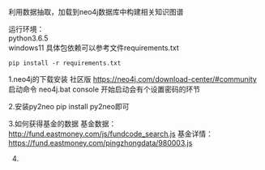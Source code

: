利用数据抽取，加载到neo4j数据库中构建相关知识图谱

运行环境：  
python3.6.5  
windows11 
具体包依赖可以参考文件requirements.txt
```
pip install -r requirements.txt
``` 

1.neo4j的下载安装
社区版
https://neo4j.com/download-center/#community
启动命令
neo4j.bat console
开始启动会有个设置密码的环节

2.安装py2neo
pip install py2neo即可


3.如何获得基金的数据
基金数据：
http://fund.eastmoney.com/js/fundcode_search.js
基金详情：
https://fund.eastmoney.com/pingzhongdata/980003.js


4.